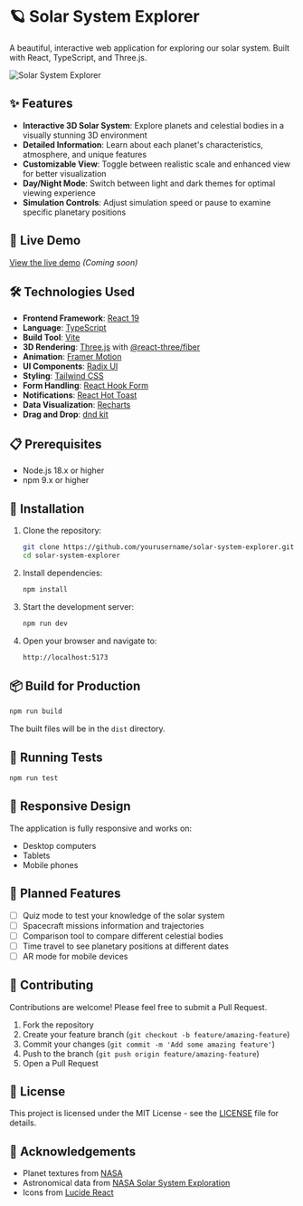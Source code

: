 # 🪐 Solar System Explorer

A beautiful, interactive web application for exploring our solar system. Built with React, TypeScript, and Three.js.

![Solar System Explorer](https://images.unsplash.com/photo-1614732414444-096e5f1122d5?ixlib=rb-1.2.1&auto=format&fit=crop&w=1200&q=80)

## ✨ Features

- **Interactive 3D Solar System**: Explore planets and celestial bodies in a visually stunning 3D environment
- **Detailed Information**: Learn about each planet's characteristics, atmosphere, and unique features
- **Customizable View**: Toggle between realistic scale and enhanced view for better visualization
- **Day/Night Mode**: Switch between light and dark themes for optimal viewing experience
- **Simulation Controls**: Adjust simulation speed or pause to examine specific planetary positions

## 🚀 Live Demo

[View the live demo](#) *(Coming soon)*

## 🛠️ Technologies Used

- **Frontend Framework**: [React 19](https://react.dev/)
- **Language**: [TypeScript](https://www.typescriptlang.org/)
- **Build Tool**: [Vite](https://vitejs.dev/)
- **3D Rendering**: [Three.js](https://threejs.org/) with [@react-three/fiber](https://github.com/pmndrs/react-three-fiber)
- **Animation**: [Framer Motion](https://www.framer.com/motion/)
- **UI Components**: [Radix UI](https://www.radix-ui.com/)
- **Styling**: [Tailwind CSS](https://tailwindcss.com/)
- **Form Handling**: [React Hook Form](https://react-hook-form.com/)
- **Notifications**: [React Hot Toast](https://react-hot-toast.com/)
- **Data Visualization**: [Recharts](https://recharts.org/)
- **Drag and Drop**: [dnd kit](https://dndkit.com/)

## 📋 Prerequisites

- Node.js 18.x or higher
- npm 9.x or higher

## 🔧 Installation

1. Clone the repository:
   ```bash
   git clone https://github.com/yourusername/solar-system-explorer.git
   cd solar-system-explorer
   ```

2. Install dependencies:
   ```bash
   npm install
   ```

3. Start the development server:
   ```bash
   npm run dev
   ```

4. Open your browser and navigate to:
   ```
   http://localhost:5173
   ```

## 📦 Build for Production

```bash
npm run build
```

The built files will be in the `dist` directory.

## 🧪 Running Tests

```bash
npm run test
```

## 📱 Responsive Design

The application is fully responsive and works on:
- Desktop computers
- Tablets
- Mobile phones

## 🌟 Planned Features

- [ ] Quiz mode to test your knowledge of the solar system
- [ ] Spacecraft missions information and trajectories
- [ ] Comparison tool to compare different celestial bodies
- [ ] Time travel to see planetary positions at different dates
- [ ] AR mode for mobile devices

## 🤝 Contributing

Contributions are welcome! Please feel free to submit a Pull Request.

1. Fork the repository
2. Create your feature branch (`git checkout -b feature/amazing-feature`)
3. Commit your changes (`git commit -m 'Add some amazing feature'`)
4. Push to the branch (`git push origin feature/amazing-feature`)
5. Open a Pull Request

## 📄 License

This project is licensed under the MIT License - see the [LICENSE](LICENSE) file for details.

## 👏 Acknowledgements

- Planet textures from [NASA](https://www.nasa.gov/)
- Astronomical data from [NASA Solar System Exploration](https://solarsystem.nasa.gov/)
- Icons from [Lucide React](https://lucide.dev/)